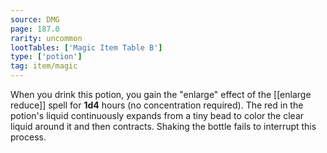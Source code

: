 ```yaml
---
source: DMG
page: 187.0
rarity: uncommon
lootTables: ['Magic Item Table B']
type: ['potion']
tag: item/magic
---
```


When you drink this potion, you gain the "enlarge" effect of the [[enlarge reduce]] spell for **1d4** hours (no concentration required). The red in the potion's liquid continuously expands from a tiny bead to color the clear liquid around it and then contracts. Shaking the bottle fails to interrupt this process.


